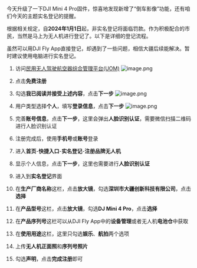 今天升级了一下DJI Mini 4 Pro固件，惊喜地发现新增了“倒车影像”功能，还有咱们今天的主题实名登记的提醒。

根据相关规定，自**2024年1月1日**起，非实名登记将面临罚款。作为积极配合的市民，当然是马上为无人机进行登记了。以下是详细的登记流程。

虽然可以用DJI Fly App直接登记，却遇到了一些问题，相信大疆后续能解决。暂时建议使用电脑进行实名登记。

1. 访问[民用无人驾驶航空器综合管理平台(UOM)](https://uom.caac.gov.cn/)
![image.png](https://cdn.jsdelivr.net/gh/youyiying/blogs@master/images/814d7fd3208daad02362bd742aed3fb1.png)

2. 点击**免费注册**

3. 勾选**我已阅读并接受上述内容**，点击**下一步**
![image.png](https://cdn.jsdelivr.net/gh/youyiying/blogs@master/images/4817833b793b4b4ede23224cea36d2f4.png)

4. 用户类型选择**个人**，填写**登录信息**，点击**下一步**
![image.png](https://cdn.jsdelivr.net/gh/youyiying/blogs@master/images/fa719287e16da7a0048696677cf8cc21.png)

5. 完善**账号信息**，点击**下一步**，这里会弹出**人脸识别认证**，需要微信扫描二维码进行人脸识别认证

6. 注册完成后，使用**手机号**或**账号**登录

7. 进入**首页**-**快捷入口**-**实名登记**-**注册品牌无人机**

8. 显示个人信息，点击**下一步**，这里也需要进行**人脸识别认证**

9. 进入到**实名登记**界面

10. 在**生产厂商名称**这栏，点击**放大镜**，勾选**深圳市大疆创新科技有限公司**，点击**选择**

11. 在**产品型号**这栏，点击**放大镜**，勾选**DJ Mini 4 Pro**，点击**选择**

12. 在**产品序列号**这栏可以从DJI Fly App中的**设备管理**或者无人机**电池仓**中获取

13. 在**使用用途**这栏，这里只勾选**娱乐**、**航拍**两个选项

14. 上传**无人机正面照**和**序列号照片**

15. 勾选**声明**，点击**完成注册**即可